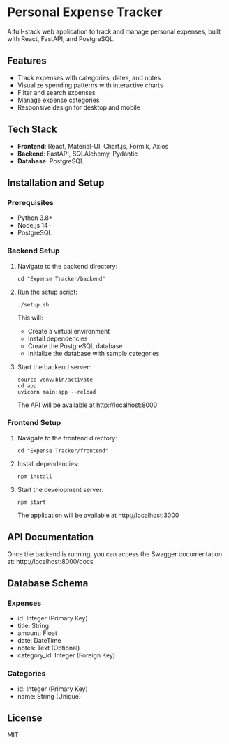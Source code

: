 # Personal Expense Tracker

A full-stack web application to track and manage personal expenses, built with React, FastAPI, and PostgreSQL.

## Features

- Track expenses with categories, dates, and notes
- Visualize spending patterns with interactive charts
- Filter and search expenses
- Manage expense categories
- Responsive design for desktop and mobile

## Tech Stack

- **Frontend**: React, Material-UI, Chart.js, Formik, Axios
- **Backend**: FastAPI, SQLAlchemy, Pydantic
- **Database**: PostgreSQL

## Installation and Setup

### Prerequisites

- Python 3.8+
- Node.js 14+
- PostgreSQL

### Backend Setup

1. Navigate to the backend directory:

   ```
   cd "Expense Tracker/backend"
   ```

2. Run the setup script:

   ```
   ./setup.sh
   ```

   This will:

   - Create a virtual environment
   - Install dependencies
   - Create the PostgreSQL database
   - Initialize the database with sample categories

3. Start the backend server:

   ```
   source venv/bin/activate
   cd app
   uvicorn main:app --reload
   ```

   The API will be available at http://localhost:8000

### Frontend Setup

1. Navigate to the frontend directory:

   ```
   cd "Expense Tracker/frontend"
   ```

2. Install dependencies:

   ```
   npm install
   ```

3. Start the development server:

   ```
   npm start
   ```

   The application will be available at http://localhost:3000

## API Documentation

Once the backend is running, you can access the Swagger documentation at:
http://localhost:8000/docs

## Database Schema

### Expenses

- id: Integer (Primary Key)
- title: String
- amount: Float
- date: DateTime
- notes: Text (Optional)
- category_id: Integer (Foreign Key)

### Categories

- id: Integer (Primary Key)
- name: String (Unique)

## License

MIT
